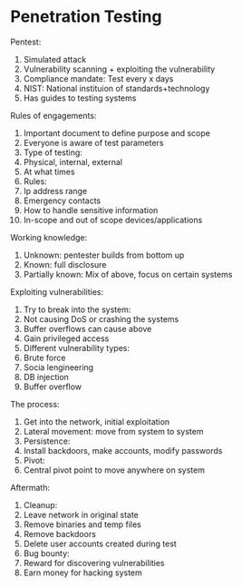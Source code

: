 # Penetration Testing

Pentest:
1. Simulated attack
1. Vulnerability scanning + exploiting the vulnerability
1. Compliance mandate: Test every x days
1. NIST: National instituion of standards+technology
 1. Has guides to testing systems

Rules of engagements:
1. Important document to define purpose and scope
 1. Everyone is aware of test parameters
1. Type of testing:
 1. Physical, internal, external
 1. At what times
1. Rules:
 1. Ip address range
 1. Emergency contacts
 1. How to handle sensitive information
 1. In-scope and out of scope devices/applications

Working knowledge:
1. Unknown: pentester builds from bottom up
1. Known: full disclosure
1. Partially known: Mix of above, focus on certain systems

Exploiting vulnerabilities:
1. Try to break into the system:
 1. Not causing DoS or crashing the systems
 1. Buffer overflows can cause above
 1. Gain privileged access
1. Different vulnerability types:
 1. Brute force
 1. Socia lengineering
 1. DB injection
 1. Buffer overflow

The process:
1. Get into the network, initial exploitation
1. Lateral movement: move from system to system
1. Persistence:
 1. Install backdoors, make accounts, modify passwords
1. Pivot:
 1. Central pivot point to move anywhere on system

Aftermath:
1. Cleanup:
 1. Leave network in original state
 1. Remove binaries and temp files
 1. Remove backdoors
 1. Delete user accounts created during test
1. Bug bounty:
 1. Reward for discovering vulnerabilities
 1. Earn money for hacking system
